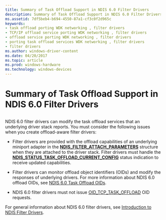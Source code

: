 ```yaml
---
title: Summary of Task Offload Support in NDIS 6.0 Filter Drivers
description: Summary of Task Offload Support in NDIS 6.0 Filter Drivers
ms.assetid: 7df5beb4-b694-4550-87a1-cf3c0f2d965c
keywords:
- task offload porting WDK networking , filter drivers
- TCP/IP offload service porting WDK networking , filter drivers
- offload service porting WDK networking , filter drivers
- porting task offload services WDK networking , filter drivers
- filter drivers
ms.author: windows-driver-content
ms.date: 04/20/2017
ms.topic: article
ms.prod: windows-hardware
ms.technology: windows-devices
---
```


# Summary of Task Offload Support in NDIS 6.0 Filter Drivers


## <a href="" id="ddk-summary-of-task-offload-support-in-ndis-6-0-filter-drivers-ng"></a>


NDIS 6.0 filter drivers can modify the task offload services that an underlying driver stack reports. You must consider the following issues when you create offload-aware filter drivers:

-   Filter drivers are provided with the offload capabilities of an underlying miniport adapter in the [**NDIS\_FILTER\_ATTACH\_PARAMETERS**](https://msdn.microsoft.com/library/windows/hardware/ff565481) structure when they are attached to the driver stack. Filter drivers must handle the [**NDIS\_STATUS\_TASK\_OFFLOAD\_CURRENT\_CONFIG**](https://msdn.microsoft.com/library/windows/hardware/ff567424) status indication to receive updated capabilities.

-   Filter drivers can monitor offload object identifiers (OIDs) and modify the responses of underlying drivers. For more information about NDIS 6.0 offload OIDs, see [NDIS 6.0 Task Offload OIDs](https://msdn.microsoft.com/library/windows/hardware/ff567879).

-   NDIS 6.0 filter drivers must not issue [OID\_TCP\_TASK\_OFFLOAD](https://msdn.microsoft.com/library/windows/hardware/ff569815) OID requests.

For general information about NDIS 6.0 filter drivers, see [Introduction to NDIS Filter Drivers](introduction-to-ndis-filter-drivers.md).

 

 





